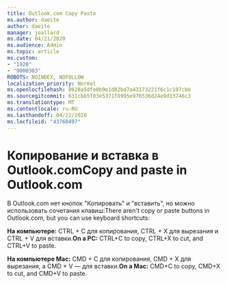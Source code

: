 ```yaml
---
title: Outlook.com Copy Paste
ms.author: daeite
author: daeite
manager: joallard
ms.date: 04/21/2020
ms.audience: Admin
ms.topic: article
ms.custom:
- "1920"
- "9000303"
ROBOTS: NOINDEX, NOFOLLOW
localization_priority: Normal
ms.openlocfilehash: 8628a5dfe0b9e1d82bd7a43173221f6c1c107cbb
ms.sourcegitcommit: 631cbb5f03e5371f0995e976536d24e9d13746c3
ms.translationtype: MT
ms.contentlocale: ru-RU
ms.lasthandoff: 04/22/2020
ms.locfileid: "43760497"
---
```

# <a name="copy-and-paste-in-outlookcom"></a><span data-ttu-id="25568-102">Копирование и вставка в Outlook.com</span><span class="sxs-lookup"><span data-stu-id="25568-102">Copy and paste in Outlook.com</span></span>

<span data-ttu-id="25568-103">В Outlook.com нет кнопок "Копировать" и "вставить", но можно использовать сочетания клавиш:</span><span class="sxs-lookup"><span data-stu-id="25568-103">There aren't copy or paste buttons in Outlook.com, but you can use keyboard shortcuts:</span></span>

<span data-ttu-id="25568-104">**На компьютере:** CTRL + C для копирования, CTRL + X для вырезания и CTRL + V для вставки.</span><span class="sxs-lookup"><span data-stu-id="25568-104">**On a PC:** CTRL+C to copy, CTRL+X to cut, and CTRL+V to paste.</span></span>

<span data-ttu-id="25568-105">**На компьютере Mac:** CMD + C для копирования, CMD + X для вырезания, а CMD + V — для вставки.</span><span class="sxs-lookup"><span data-stu-id="25568-105">**On a Mac:** CMD+C to copy, CMD+X to cut, and CMD+V to paste.</span></span>